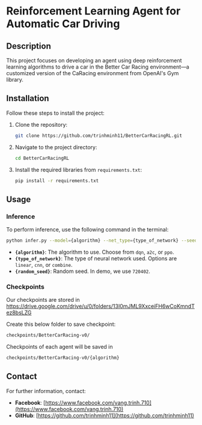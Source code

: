 # Reinforcement Learning Agent for Automatic Car Driving

## Description
This project focuses on developing an agent using deep reinforcement learning algorithms to drive a car in the Better Car Racing environment—a customized version of the CaRacing environment from OpenAI's Gym library.

## Installation
Follow these steps to install the project:

1. Clone the repository:
    ```bash
    git clone https://github.com/trinhminh11/BetterCarRacingRL.git
    ```
2. Navigate to the project directory:
    ```bash
    cd BetterCarRacingRL
    ```
3. Install the required libraries from `requirements.txt`:
    ```bash
    pip install -r requirements.txt
    ```

## Usage

### Inference
To perform inference, use the following command in the terminal:

```bash
python infer.py --model={algorithm} --net_type={type_of_network} --seed={random_seed} 
```

- **`{algorithm}`**: The algorithm to use. Choose from `dqn`, `a2c`, or `ppo`.
- **`{type_of_network}`**: The type of neural network used. Options are `linear`, `cnn`, or `combine`.
- **`{random_seed}`**: Random seed. In demo, we use `720402`.



### Checkpoints
Our checkpoints are stored in https://drive.google.com/drive/u/0/folders/13I0mJML9XxceiFH6wCoKmndTez8bsLZG

Create this below folder to save checkpoint:

```bash
checkpoints/BetterCarRacing-v0/
```

Checkpoints of each agent will be saved in 

```bash
checkpoints/BetterCarRacing-v0/{algorithm}
```

## Contact
For further information, contact:

- **Facebook**: [https://www.facebook.com/vang.trinh.710](https://www.facebook.com/vang.trinh.710)
- **GitHub**: [https://github.com/trinhminh11](https://github.com/trinhminh11)
